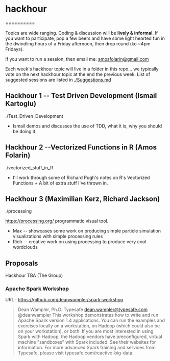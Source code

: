 

# hackhour
==========

Topics are wide ranging. Coding & discussion will be **lively & informal**. If you want to participate, pop a few beers and have some light hearted fun in the dwindling hours of a Friday afternoon, then drop round (ko ~4pm Fridays).

If you want to run a session, then email me: amosfolarin@gmail.com

Each week's hackhour topic will live in a folder in this repo... we typically vote on the next hackhour topic at the end the previous week. List of suggested sessions are listed in [./Suggestions.md](./Suggestions.md)


Hackhour 1 -- Test Driven Development (Ismail Kartoglu)
-------------------------------------------------------
./Test_Driven_Development
- Ismail demos and discusses the use of TDD, what it is, why you should be doing it.


Hackhour 2 --Vectorized Functions in R (Amos Folarin) 
-----------------------------------------------------
./vectorized_stuff_in_R

- I'll work through some of Richard Pugh's notes on R's Vectorized Functions + A bit of extra stuff I've thrown in.


Hackhour 3 (Maximilian Kerz, Richard Jackson)
---------------------------------------------
./processing

https://processing.org/ programmatic visual tool.
- Max -- showcases some work on producing simple particle simulation visualizations with simple processing rules
- Rich -- creative work on using processing to produce very cool wordclouds


## Proposals

Hackhour TBA (The Group)

### Apache Spark Workshop 

URL : https://github.com/deanwampler/spark-workshop


>Dean Wampler, Ph.D. Typesafe dean.wampler@typesafe.com @deanwampler
>This workshop demonstrates how to write and run Apache Spark version 1.4 applications. You can run the examples and exercises locally on a workstation, on Hadoop (which could also be on your workstation), or both.
>If you are most interested in using Spark with Hadoop, the Hadoop vendors have preconfigured, virtual machine "sandboxes" with Spark included. See their websites for information.
>For more advanced Spark training and services from Typesafe, please visit typesafe.com/reactive-big-data.





